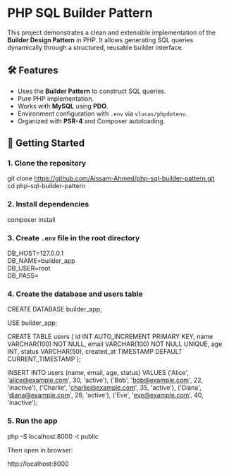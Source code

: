 # PHP SQL Builder Pattern

This project demonstrates a clean and extensible implementation of the **Builder Design Pattern** in PHP. It allows generating SQL queries dynamically through a structured, reusable builder interface.

## 🛠 Features

- Uses the **Builder Pattern** to construct SQL queries.
- Pure PHP implementation.
- Works with **MySQL** using **PDO**.
- Environment configuration with `.env` via `vlucas/phpdotenv`.
- Organized with **PSR-4** and Composer autoloading.

## 🚀 Getting Started

### 1. Clone the repository

git clone https://github.com/Aissam-Ahmed/php-sql-builder-pattern.git  
cd php-sql-builder-pattern

### 2. Install dependencies

composer install

### 3. Create `.env` file in the root directory

DB_HOST=127.0.0.1  
DB_NAME=builder_app  
DB_USER=root  
DB_PASS=

### 4. Create the database and users table

CREATE DATABASE builder_app;

USE builder_app;

CREATE TABLE users (
    id INT AUTO_INCREMENT PRIMARY KEY,
    name VARCHAR(100) NOT NULL,
    email VARCHAR(100) NOT NULL UNIQUE,
    age INT,
    status VARCHAR(50),
    created_at TIMESTAMP DEFAULT CURRENT_TIMESTAMP
);

INSERT INTO users (name, email, age, status) VALUES
('Alice', 'alice@example.com', 30, 'active'),
('Bob', 'bob@example.com', 22, 'inactive'),
('Charlie', 'charlie@example.com', 35, 'active'),
('Diana', 'diana@example.com', 28, 'active'),
('Eve', 'eve@example.com', 40, 'inactive');

### 5. Run the app

php -S localhost:8000 -t public

Then open in browser:

http://localhost:8000